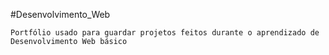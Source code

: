 #Desenvolvimento_Web

````````
Portfólio usado para guardar projetos feitos durante o aprendizado de Desenvolvimento Web básico
````````
 
